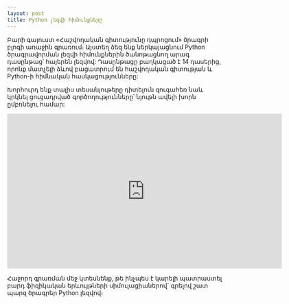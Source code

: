 ```yaml
---
layout: post
title: Python լեզվի հիմունքները 
---
```


Բարի գալուստ «Հաշվողական գիտությունը դպրոցում» ծրագրի բլոգի առաջին գրառում։ Այստեղ ձեզ ենք ներկայացնում Python ծրագրավորման լեզվի հիմունքներին ծանոթացնող արագ դասընթաց՝ հայերեն լեզվով: Դասընթացը բաղկացած է 14 դասերից, որոնք մատչելի ձևով բացատրում են հաշվողական գիտության և Python-ի հիմնական հասկացությունները: 

Խորհուրդ ենք տալիս տեսանյութերը դիտելուն զուգահեռ նաև կրկնել ցուցադրված գործողությունները՝ նյութն ավելի խորն ըմբռնելու համար:

<iframe width="640" height="360" src="https://www.youtube.com/embed/videoseries?list=PLJghapgaYJxh2nmTz3op426HuJpZOlVzD" frameborder="0" allowfullscreen></iframe>

Հաջորդ գրառման մեջ կտեսնենք, թե ինչպես է կարելի պատրաստել բարդ ֆիզիկական երևույթների սիմուլացիաներով` գրելով շատ պարզ ծրագրեր Python լեզվով։
